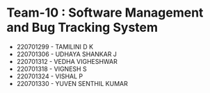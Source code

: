 # Team-10 : Software Management and Bug Tracking System
  - 220701299 - TAMILINI D K 
  - 220701306 - UDHAYA SHANKAR J 
  - 220701312 - VEDHA VIGHESHWAR 
  - 220701318 - VIGNESH S 
  - 220701324 - VISHAL P 
  - 220701330 - YUVEN SENTHIL KUMAR 

